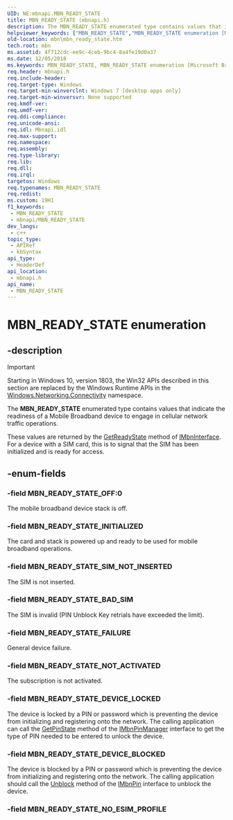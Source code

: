 ```yaml
---
UID: NE:mbnapi.MBN_READY_STATE
title: MBN_READY_STATE (mbnapi.h)
description: The MBN_READY_STATE enumerated type contains values that indicate the readiness of a Mobile Broadband device to engage in cellular network traffic operations.
helpviewer_keywords: ["MBN_READY_STATE","MBN_READY_STATE enumeration [Microsoft Broadband Networks]","MBN_READY_STATE_BAD_SIM","MBN_READY_STATE_DEVICE_BLOCKED","MBN_READY_STATE_DEVICE_LOCKED","MBN_READY_STATE_FAILURE","MBN_READY_STATE_INITIALIZED","MBN_READY_STATE_NOT_ACTIVATED","MBN_READY_STATE_OFF","MBN_READY_STATE_SIM_NOT_INSERTED","mbn.mbn_ready_state","mbnapi/MBN_READY_STATE","mbnapi/MBN_READY_STATE_BAD_SIM","mbnapi/MBN_READY_STATE_DEVICE_BLOCKED","mbnapi/MBN_READY_STATE_DEVICE_LOCKED","mbnapi/MBN_READY_STATE_FAILURE","mbnapi/MBN_READY_STATE_INITIALIZED","mbnapi/MBN_READY_STATE_NOT_ACTIVATED","mbnapi/MBN_READY_STATE_OFF","mbnapi/MBN_READY_STATE_SIM_NOT_INSERTED"]
old-location: mbn\mbn_ready_state.htm
tech.root: mbn
ms.assetid: 4f712cdc-ee9c-4ceb-9bc4-8a4fe19d0a37
ms.date: 12/05/2018
ms.keywords: MBN_READY_STATE, MBN_READY_STATE enumeration [Microsoft Broadband Networks], MBN_READY_STATE_BAD_SIM, MBN_READY_STATE_DEVICE_BLOCKED, MBN_READY_STATE_DEVICE_LOCKED, MBN_READY_STATE_FAILURE, MBN_READY_STATE_INITIALIZED, MBN_READY_STATE_NOT_ACTIVATED, MBN_READY_STATE_OFF, MBN_READY_STATE_SIM_NOT_INSERTED, mbn.mbn_ready_state, mbnapi/MBN_READY_STATE, mbnapi/MBN_READY_STATE_BAD_SIM, mbnapi/MBN_READY_STATE_DEVICE_BLOCKED, mbnapi/MBN_READY_STATE_DEVICE_LOCKED, mbnapi/MBN_READY_STATE_FAILURE, mbnapi/MBN_READY_STATE_INITIALIZED, mbnapi/MBN_READY_STATE_NOT_ACTIVATED, mbnapi/MBN_READY_STATE_OFF, mbnapi/MBN_READY_STATE_SIM_NOT_INSERTED
req.header: mbnapi.h
req.include-header: 
req.target-type: Windows
req.target-min-winverclnt: Windows 7 [desktop apps only]
req.target-min-winversvr: None supported
req.kmdf-ver: 
req.umdf-ver: 
req.ddi-compliance: 
req.unicode-ansi: 
req.idl: Mbnapi.idl
req.max-support: 
req.namespace: 
req.assembly: 
req.type-library: 
req.lib: 
req.dll: 
req.irql: 
targetos: Windows
req.typenames: MBN_READY_STATE
req.redist: 
ms.custom: 19H1
f1_keywords:
 - MBN_READY_STATE
 - mbnapi/MBN_READY_STATE
dev_langs:
 - c++
topic_type:
 - APIRef
 - kbSyntax
api_type:
 - HeaderDef
api_location:
 - mbnapi.h
api_name:
 - MBN_READY_STATE
---
```


# MBN_READY_STATE enumeration


## -description

> [!IMPORTANT]
> Starting in Windows 10, version 1803, the Win32 APIs described in this section are replaced by the Windows Runtime APIs in the [Windows.Networking.Connectivity](/uwp/api/windows.networking.connectivity) namespace.

The <b>MBN_READY_STATE</b> enumerated type contains values that indicate the readiness of a Mobile Broadband device to engage in cellular network traffic operations.

  These values are returned by the <a href="/windows/desktop/api/mbnapi/nf-mbnapi-imbninterface-getreadystate">GetReadyState</a> method of <a href="/windows/desktop/api/mbnapi/nn-mbnapi-imbninterface">IMbnInterface</a>.  For a device with a SIM card, this is to signal that the SIM has been initialized and is ready for access.

## -enum-fields

### -field MBN_READY_STATE_OFF:0

The mobile broadband device stack is off.

### -field MBN_READY_STATE_INITIALIZED

The card and stack is powered up and ready to be used for mobile broadband operations.

### -field MBN_READY_STATE_SIM_NOT_INSERTED

The SIM is not inserted.

### -field MBN_READY_STATE_BAD_SIM

The SIM is invalid  (PIN Unblock Key retrials have exceeded the limit).

### -field MBN_READY_STATE_FAILURE

General device failure.

### -field MBN_READY_STATE_NOT_ACTIVATED

The subscription is not activated.

### -field MBN_READY_STATE_DEVICE_LOCKED

The device is locked by a PIN or password which is preventing the device from initializing and registering onto the network.  The calling application can call the <a href="/windows/desktop/api/mbnapi/nf-mbnapi-imbnpinmanager-getpinstate">GetPinState</a> method of the <a href="/windows/desktop/api/mbnapi/nn-mbnapi-imbnpinmanager">IMbnPinManager</a> interface to get the type of PIN needed to be entered to unlock the device.

### -field MBN_READY_STATE_DEVICE_BLOCKED

The device is blocked by a PIN or password which is preventing the device from initializing and registering onto the network.  The calling application should call the <a href="/windows/desktop/api/mbnapi/nf-mbnapi-imbnpin-unblock">Unblock</a> method of the <a href="/windows/desktop/api/mbnapi/nn-mbnapi-imbnpin">IMbnPin</a> interface to unblock the device.

### -field MBN_READY_STATE_NO_ESIM_PROFILE
